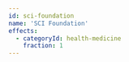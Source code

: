 ```yaml
---
id: sci-foundation
name: 'SCI Foundation'
effects:
  - categoryId: health-medicine
    fraction: 1
---
```

